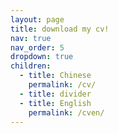 ```yaml
---
layout: page
title: download my cv!
nav: true
nav_order: 5
dropdown: true
children:
  - title: Chinese
    permalink: /cv/
  - title: divider
  - title: English
    permalink: /cven/
---
```

